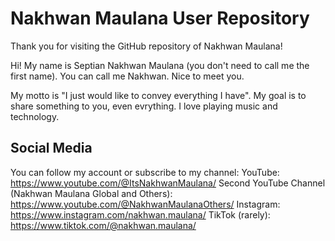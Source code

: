 # Nakhwan Maulana User Repository

Thank you for visiting the GitHub repository of Nakhwan Maulana!

Hi! My name is Septian Nakhwan Maulana (you don't need to call me the first name). You can call me Nakhwan. Nice to meet you.

My motto is "I just would like to convey everything I have". My goal is to share something to you, even evrything. I love playing music and technology.

## Social Media
You can follow my account or subscribe to my channel:
YouTube: https://www.youtube.com/@ItsNakhwanMaulana/
Second YouTube Channel (Nakhwan Maulana Global and Others): https://www.youtube.com/@NakhwanMaulanaOthers/
Instagram: https://www.instagram.com/nakhwan.maulana/
TikTok (rarely): https://www.tiktok.com/@nakhwan.maulana/

